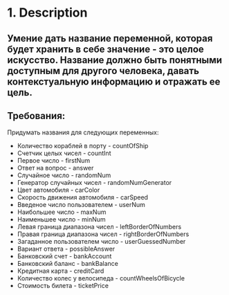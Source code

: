# 1. Description
## Умение дать название переменной, которая будет хранить в себе значение - это целое искусство. Название должно быть понятными доступным для другого человека, давать контекстуальную информацию и отражать ее цель. 


 
## Требования:
 
Придумать названия для следующих переменных:

-  Количество кораблей в порту - countOfShip
- Счетчик целых чисел - countInt
- Первое число - firstNum
- Ответ на вопрос - answer
- Случайное число - randomNum
- Генератор случайных чисел - randomNumGenerator
- Цвет автомобиля - carColor
- Скорость движения автомобиля - carSpeed
- Введеное число пользователем - userNum
- Наибольшее число - maxNum
- Наименьшее число - minNum
- Левая граница диапазона чисел - leftBorderOfNumbers
- Правая граница диапазона чисел  - rightBorderOfNumbers
- Загаданное пользователем число - userGuessedNumber
- Вариант ответа - possibleAnswer
- Банковский счет - bankAccount
- Банковский баланс - bankBalance
- Кредитная карта - creditCard
- Количество колес у велосипеда - countWheelsOfBicycle
- Стоимость билета - ticketPrice
